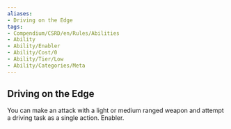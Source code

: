 ```yaml
---
aliases:
- Driving on the Edge
tags:
- Compendium/CSRD/en/Rules/Abilities
- Ability
- Ability/Enabler
- Ability/Cost/0
- Ability/Tier/Low
- Ability/Categories/Meta
---
```


  
## Driving on the Edge  
You can make an attack with a light or medium ranged weapon and attempt a driving task as a single action. Enabler.